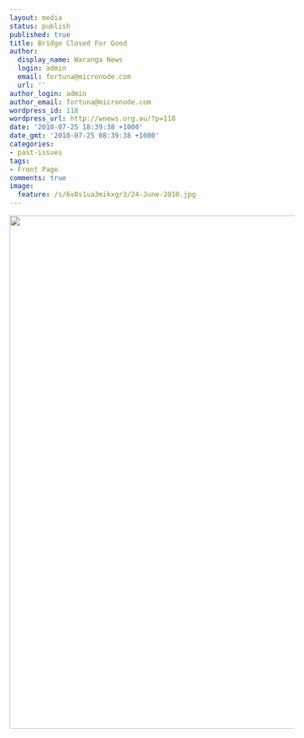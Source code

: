 ```yaml
---
layout: media
status: publish
published: true
title: Bridge Closed For Good
author:
  display_name: Waranga News
  login: admin
  email: fortuna@micronode.com
  url: ''
author_login: admin
author_email: fortuna@micronode.com
wordpress_id: 118
wordpress_url: http://wnews.org.au/?p=118
date: '2010-07-25 18:39:38 +1000'
date_gmt: '2010-07-25 08:39:38 +1000'
categories:
- past-issues
tags:
- Front Page
comments: true
image:
  feature: /s/6v8s1ua3mikxgr3/24-June-2010.jpg
---
```


<a href="{{ site.url }}/images/2010/07/24-June-2010.jpg"><img class="alignnone size-full wp-image-113" title="24 June 2010" src="{{ site.url }}/images/2010/07/24-June-2010.jpg" alt="" width="624" height="907" /></a>

